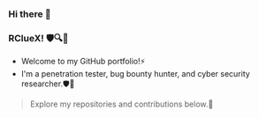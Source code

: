 ### Hi there 👋

### RClueX! 🛡️🔍🚀


- Welcome to my GitHub portfolio!⚡
- I'm a penetration tester, bug bounty hunter, and cyber security researcher.🛡🚀
> Explore my repositories and contributions below.💬
